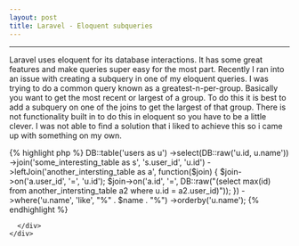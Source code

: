 ```yaml
---
layout: post
title: Laravel - Eloquent subqueries
---
```


<html>
  <head>
    <meta charset='utf-8'>
    <meta http-equiv="X-UA-Compatible" content="chrome=1">
    <link href='https://fonts.googleapis.com/css?family=Chivo:900' rel='stylesheet' type='text/css'>
    <!--[if lt IE 9]>
    <script src="//html5shiv.googlecode.com/svn/trunk/html5.js"></script>
    <![endif]-->
    <title>Brentgaither.GitHub.io by brentgaither</title>
  </head>

  <body>
    <div id="container">
      <div class="inner">
        <hr>
        <section id="main_content">
        <p>Laravel uses eloquent for its database interactions. It has some great features and make queries super easy for the most part. Recently I ran into an issue with creating a subquery in one of my eloquent queries. I was trying to do a common query known as a greatest-n-per-group. Basically you want to get the most recent or largest of a group. To do this it is best to add a subquery on one of the joins to get the largest of that group. There is not functionality built in to do this in eloquent so you have to be a little clever. I was not able to find a solution that i liked to achieve this so i came up with something on my own. </p>
          {% highlight php %}
                DB::table('users as u')
                     ->select(DB::raw('u.id, u.name'))
                     ->join('some_interesting_table as s', 's.user_id', 'u.id')
                     ->leftJoin('another_intersting_table as a', function($join)
                            {
                                $join->on('a.user_id', '=', 'u.id');
                                $join->on('a.id', '=',
                                 DB::raw("(select max(id)
                                 from another_intersting_table a2
                                  where u.id = a2.user_id)"));
                            })
                    ->where('u.name', 'like', "%" . $name . "%")
                    ->orderby('u.name');
            {% endhighlight %}
        </section>

      </div>
    </div>
  </body>
</html>
